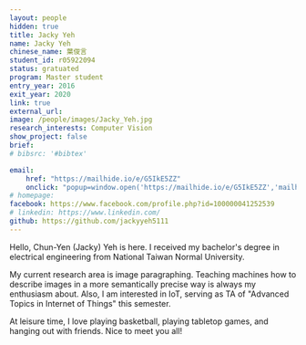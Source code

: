```yaml
---
layout: people
hidden: true
title: Jacky Yeh
name: Jacky Yeh
chinese_name: 葉俊言
student_id: r05922094
status: gratuated
program: Master student
entry_year: 2016
exit_year: 2020
link: true
external_url:
image: /people/images/Jacky_Yeh.jpg
research_interests: Computer Vision
show_project: false
brief:
# bibsrc: '#bibtex'

email: 
    href: "https://mailhide.io/e/G5IkE5ZZ" 
    onclick: "popup=window.open('https://mailhide.io/e/G5IkE5ZZ','mailhidepopup','width=580,height=635'); return false;"
# homepage: 
facebook: https://www.facebook.com/profile.php?id=100000041252539
# linkedin: https://www.linkedin.com/
github: https://github.com/jackyyeh5111
---
```


Hello, Chun-Yen (Jacky) Yeh is here. I received my bachelor's degree in electrical engineering from National Taiwan Normal University. 

My current research area is image paragraphing. Teaching machines how to describe images in a more semantically precise way is always my enthusiasm about. Also, I am interested in IoT, serving as TA of "Advanced Topics in Internet of Things" this semester.

At leisure time, I love playing basketball, playing tabletop games, and hanging out with friends. 
Nice to meet you all!
